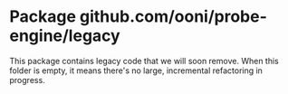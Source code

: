 # Package github.com/ooni/probe-engine/legacy

This package contains legacy code that we will soon remove. When this folder
is empty, it means there's no large, incremental refactoring in progress.

